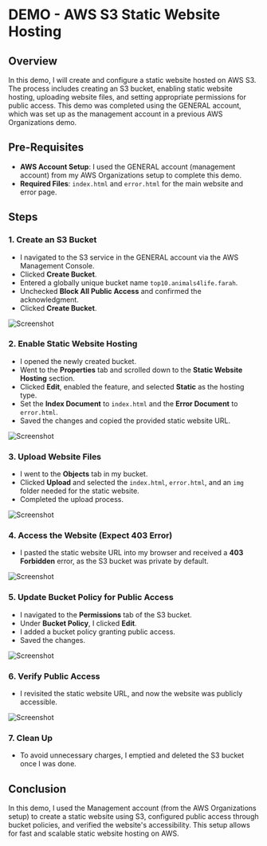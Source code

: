 # DEMO - AWS S3 Static Website Hosting

## Overview
In this demo, I will create and configure a static website hosted on AWS S3. The process includes creating an S3 bucket, enabling static website hosting, uploading website files, and setting appropriate permissions for public access. This demo was completed using the GENERAL account, which was set up as the management account in a previous AWS Organizations demo.

## Pre-Requisites

- **AWS Account Setup**: I used the GENERAL account (management account) from my AWS Organizations setup to complete this demo.
- **Required Files**: `index.html` and `error.html` for the main website and error page.

## Steps

### 1. Create an S3 Bucket
- I navigated to the S3 service in the GENERAL account via the AWS Management Console.
- Clicked **Create Bucket**.
- Entered a globally unique bucket name `top10.animals4life.farah`.
- Unchecked **Block All Public Access** and confirmed the acknowledgment.
- Clicked **Create Bucket**.

![Screenshot](https://imgur.com/sjx3SZS.png)

### 2. Enable Static Website Hosting
- I opened the newly created bucket.
- Went to the **Properties** tab and scrolled down to the **Static Website Hosting** section.
- Clicked **Edit**, enabled the feature, and selected **Static** as the hosting type.
- Set the **Index Document** to `index.html` and the **Error Document** to `error.html`.
- Saved the changes and copied the provided static website URL.

![Screenshot](https://imgur.com/5ehpWNA.png)

### 3. Upload Website Files
- I went to the **Objects** tab in my bucket.
- Clicked **Upload** and selected the `index.html`, `error.html`, and an `img` folder needed for the static website.
- Completed the upload process.

![Screenshot](https://imgur.com/JqEieLT.png)

### 4. Access the Website (Expect 403 Error)
- I pasted the static website URL into my browser and received a **403 Forbidden** error, as the S3 bucket was private by default.

![Screenshot](https://imgur.com/DtpAoyP.png)

### 5. Update Bucket Policy for Public Access
- I navigated to the **Permissions** tab of the S3 bucket.
- Under **Bucket Policy**, I clicked **Edit**.
- I added a bucket policy granting public access.
- Saved the changes.

![Screenshot](https://imgur.com/m3EhqHN.png)

### 6. Verify Public Access
- I revisited the static website URL, and now the website was publicly accessible.

![Screenshot](https://imgur.com/roUCOGJ.png)

### 7. Clean Up
- To avoid unnecessary charges, I emptied and deleted the S3 bucket once I was done.

## Conclusion
In this demo, I used the Management account (from the AWS Organizations setup) to create a static website using S3, configured public access through bucket policies, and verified the website's accessibility. This setup allows for fast and scalable static website hosting on AWS.
